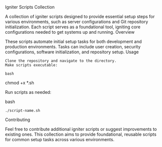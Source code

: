 Igniter Scripts Collection

A collection of igniter scripts designed to provide essential setup steps for various environments, such as server configurations and Git repository initialization. Each script serves as a foundational tool, igniting core configurations needed to get systems up and running.
Overview

These scripts automate initial setup tasks for both development and production environments. Tasks can include user creation, security configurations, software initialization, and repository setup.
Usage

    Clone the repository and navigate to the directory.
    Make scripts executable:

    bash

chmod +x *.sh

Run scripts as needed:

bash

    ./script-name.sh

Contributing

Feel free to contribute additional igniter scripts or suggest improvements to existing ones. This collection aims to provide foundational, reusable scripts for common setup tasks across various environments.
